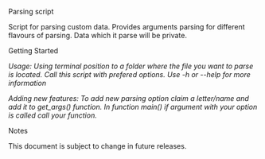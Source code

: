 Parsing script

Script for parsing custom data. Provides arguments parsing for different flavours of parsing.
Data which it parse will be private.

Getting Started

*Usage: Using terminal position to a folder where the file you want to parse is located. Call this script with prefered options.
Use -h or --help for more information*

*Adding new features: To add new parsing option claim a letter/name and add it to get_args() function.
In function main() if argument with your option is called call your function.*

Notes

This document is subject to change in future releases.

